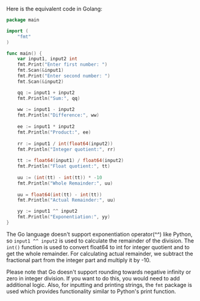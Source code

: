 Here is the equivalent code in Golang:

```go
package main

import (
	"fmt"
)

func main() {
	var input1, input2 int
	fmt.Print("Enter first number: ")
	fmt.Scan(&input1)
	fmt.Print("Enter second number: ")
	fmt.Scan(&input2)

	qq := input1 + input2
	fmt.Println("Sum:", qq)
	
	ww := input1 - input2
	fmt.Println("Difference:", ww)
	
	ee := input1 * input2
	fmt.Println("Product:", ee)
	
	rr := input1 / int(float64(input2))
	fmt.Println("Integer quotient:", rr)
	
	tt := float64(input1) / float64(input2)
	fmt.Println("Float quotient:", tt)
	
	uu := (int(tt) - int(tt)) * -10
	fmt.Println("Whole Remainder:", uu)
	
	uu = float64(int(tt) - int(tt))
	fmt.Println("Actual Remainder:", uu)

	yy := input1 ^^ input2
	fmt.Println("Exponentiation:", yy)
}
```

The Go language doesn't support exponentiation operator(^^) like Python, so `input1 ^^ input2` is used to calculate the remainder of the division. The `int()` function is used to convert float64 to int for integer quotient and to get the whole remainder. For calculating actual remainder, we subtract the fractional part from the integer part and multiply it by -10.

Please note that Go doesn't support rounding towards negative infinity or zero in integer division. If you want to do this, you would need to add additional logic. Also, for inputting and printing strings, the `fmt` package is used which provides functionality similar to Python's print function.
